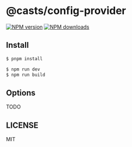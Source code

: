 # @casts/config-provider

[![NPM version](https://img.shields.io/npm/v/@casts/config-provider.svg?style=flat)](https://npmjs.org/package/@casts/config-provider)
[![NPM downloads](http://img.shields.io/npm/dm/@casts/config-provider.svg?style=flat)](https://npmjs.org/package/@casts/config-provider)

## Install

```bash
$ pnpm install
```

```bash
$ npm run dev
$ npm run build
```

## Options

TODO

## LICENSE

MIT

